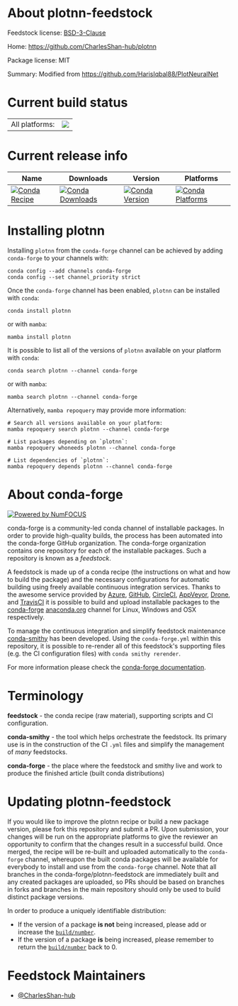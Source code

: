 About plotnn-feedstock
======================

Feedstock license: [BSD-3-Clause](https://github.com/conda-forge/plotnn-feedstock/blob/main/LICENSE.txt)

Home: https://github.com/CharlesShan-hub/plotnn

Package license: MIT

Summary: Modified from https://github.com/HarisIqbal88/PlotNeuralNet

Current build status
====================


<table><tr><td>All platforms:</td>
    <td>
      <a href="https://dev.azure.com/conda-forge/feedstock-builds/_build/latest?definitionId=24492&branchName=main">
        <img src="https://dev.azure.com/conda-forge/feedstock-builds/_apis/build/status/plotnn-feedstock?branchName=main">
      </a>
    </td>
  </tr>
</table>

Current release info
====================

| Name | Downloads | Version | Platforms |
| --- | --- | --- | --- |
| [![Conda Recipe](https://img.shields.io/badge/recipe-plotnn-green.svg)](https://anaconda.org/conda-forge/plotnn) | [![Conda Downloads](https://img.shields.io/conda/dn/conda-forge/plotnn.svg)](https://anaconda.org/conda-forge/plotnn) | [![Conda Version](https://img.shields.io/conda/vn/conda-forge/plotnn.svg)](https://anaconda.org/conda-forge/plotnn) | [![Conda Platforms](https://img.shields.io/conda/pn/conda-forge/plotnn.svg)](https://anaconda.org/conda-forge/plotnn) |

Installing plotnn
=================

Installing `plotnn` from the `conda-forge` channel can be achieved by adding `conda-forge` to your channels with:

```
conda config --add channels conda-forge
conda config --set channel_priority strict
```

Once the `conda-forge` channel has been enabled, `plotnn` can be installed with `conda`:

```
conda install plotnn
```

or with `mamba`:

```
mamba install plotnn
```

It is possible to list all of the versions of `plotnn` available on your platform with `conda`:

```
conda search plotnn --channel conda-forge
```

or with `mamba`:

```
mamba search plotnn --channel conda-forge
```

Alternatively, `mamba repoquery` may provide more information:

```
# Search all versions available on your platform:
mamba repoquery search plotnn --channel conda-forge

# List packages depending on `plotnn`:
mamba repoquery whoneeds plotnn --channel conda-forge

# List dependencies of `plotnn`:
mamba repoquery depends plotnn --channel conda-forge
```


About conda-forge
=================

[![Powered by
NumFOCUS](https://img.shields.io/badge/powered%20by-NumFOCUS-orange.svg?style=flat&colorA=E1523D&colorB=007D8A)](https://numfocus.org)

conda-forge is a community-led conda channel of installable packages.
In order to provide high-quality builds, the process has been automated into the
conda-forge GitHub organization. The conda-forge organization contains one repository
for each of the installable packages. Such a repository is known as a *feedstock*.

A feedstock is made up of a conda recipe (the instructions on what and how to build
the package) and the necessary configurations for automatic building using freely
available continuous integration services. Thanks to the awesome service provided by
[Azure](https://azure.microsoft.com/en-us/services/devops/), [GitHub](https://github.com/),
[CircleCI](https://circleci.com/), [AppVeyor](https://www.appveyor.com/),
[Drone](https://cloud.drone.io/welcome), and [TravisCI](https://travis-ci.com/)
it is possible to build and upload installable packages to the
[conda-forge](https://anaconda.org/conda-forge) [anaconda.org](https://anaconda.org/)
channel for Linux, Windows and OSX respectively.

To manage the continuous integration and simplify feedstock maintenance
[conda-smithy](https://github.com/conda-forge/conda-smithy) has been developed.
Using the ``conda-forge.yml`` within this repository, it is possible to re-render all of
this feedstock's supporting files (e.g. the CI configuration files) with ``conda smithy rerender``.

For more information please check the [conda-forge documentation](https://conda-forge.org/docs/).

Terminology
===========

**feedstock** - the conda recipe (raw material), supporting scripts and CI configuration.

**conda-smithy** - the tool which helps orchestrate the feedstock.
                   Its primary use is in the construction of the CI ``.yml`` files
                   and simplify the management of *many* feedstocks.

**conda-forge** - the place where the feedstock and smithy live and work to
                  produce the finished article (built conda distributions)


Updating plotnn-feedstock
=========================

If you would like to improve the plotnn recipe or build a new
package version, please fork this repository and submit a PR. Upon submission,
your changes will be run on the appropriate platforms to give the reviewer an
opportunity to confirm that the changes result in a successful build. Once
merged, the recipe will be re-built and uploaded automatically to the
`conda-forge` channel, whereupon the built conda packages will be available for
everybody to install and use from the `conda-forge` channel.
Note that all branches in the conda-forge/plotnn-feedstock are
immediately built and any created packages are uploaded, so PRs should be based
on branches in forks and branches in the main repository should only be used to
build distinct package versions.

In order to produce a uniquely identifiable distribution:
 * If the version of a package **is not** being increased, please add or increase
   the [``build/number``](https://docs.conda.io/projects/conda-build/en/latest/resources/define-metadata.html#build-number-and-string).
 * If the version of a package **is** being increased, please remember to return
   the [``build/number``](https://docs.conda.io/projects/conda-build/en/latest/resources/define-metadata.html#build-number-and-string)
   back to 0.

Feedstock Maintainers
=====================

* [@CharlesShan-hub](https://github.com/CharlesShan-hub/)

